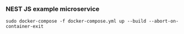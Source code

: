 ### NEST JS example microservice

`sudo docker-compose -f docker-compose.yml up --build --abort-on-container-exit`

